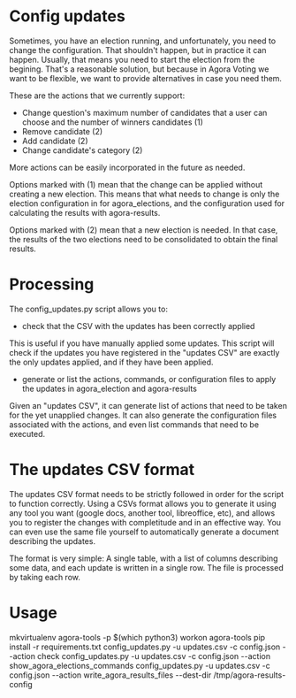 # Config updates

Sometimes, you have an election running, and unfortunately, you need to change the configuration. That shouldn't happen, but in practice it can happen. Usually, that means you need to start the election from the begining. That's a reasonable solution, but because in Agora Voting we want to be flexible, we want to provide alternatives in case you need them.

These are the actions that we currently support:
* Change question's maximum number of candidates that a user can choose and the number of winners candidates (1)
* Remove candidate (2)
* Add candidate (2)
* Change candidate's category (2)

More actions can be easily incorporated in the future as needed.

Options marked with (1) mean that the change can be applied without creating a new election. This means that what needs to change is only the election configuration in for agora_elections, and the configuration used for calculating the results with agora-results.

Options marked with (2) mean that a new election is needed. In that case, the results of the two elections need to be consolidated to obtain the final results.

# Processing

The config_updates.py script allows you to:

* check that the CSV with the updates has been correctly applied

This is useful if you have manually applied some updates. This script will check if the updates you have registered in the "updates CSV" are exactly the only updates applied, and if they have been applied.

* generate or list the actions, commands, or configuration files to apply the updates in agora_election and agora-results

Given an "updates CSV", it can generate list of actions that need to be taken for the yet unapplied changes. It can also generate the configuration files associated with the actions, and even list commands that need to be executed.

# The updates CSV format

The updates CSV format needs to be strictly followed in order for the script to function correctly. Using a CSVs format allows you to generate it using any tool you want (google docs, another tool, libreoffice, etc), and allows you to register the changes with completitude and in an effective way. You can even use the same file yourself to automatically generate a document describing the updates.

The format is very simple: A single table, with a list of columns describing some data, and each update is written in a single row. The file is processed by taking each row.

# Usage

mkvirtualenv agora-tools -p $(which python3)
workon agora-tools
pip install -r requirements.txt
config_updates.py -u updates.csv -c config.json --action check
config_updates.py -u updates.csv -c config.json --action show_agora_elections_commands
config_updates.py -u updates.csv -c config.json --action write_agora_results_files --dest-dir /tmp/agora-results-config